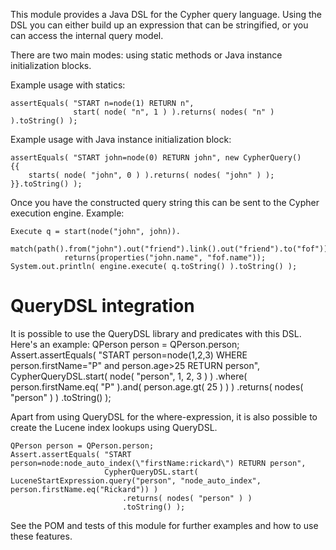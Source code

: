 This module provides a Java DSL for the Cypher query language. Using the DSL you can either build up an expression that can be stringified, or you can access the internal query model.

There are two main modes: using static methods or Java instance initialization blocks.

Example usage with statics:

    assertEquals( "START n=node(1) RETURN n",
                  start( node( "n", 1 ) ).returns( nodes( "n" ) ).toString() );

Example usage with Java instance initialization block:

    assertEquals( "START john=node(0) RETURN john", new CypherQuery()
    {{
        starts( node( "john", 0 ) ).returns( nodes( "john" ) );
    }}.toString() );

Once you have the constructed query string this can be sent to the Cypher execution engine.
Example:

    Execute q = start(node("john", john)).
                match(path().from("john").out("friend").link().out("friend").to("fof")).
                returns(properties("john.name", "fof.name"));
    System.out.println( engine.execute( q.toString() ).toString() );

QueryDSL integration
====================
It is possible to use the QueryDSL library and predicates with this DSL. Here's an example:
    QPerson person = QPerson.person;
    Assert.assertEquals( "START person=node(1,2,3) WHERE person.firstName=\"P\" and person.age>25 RETURN person",
                         CypherQueryDSL.start( node( "person", 1, 2, 3 ) )
                             .where( person.firstName.eq( "P" ).and( person.age.gt( 25 ) ) )
                             .returns( nodes( "person" ) )
                             .toString() );

Apart from using QueryDSL for the where-expression, it is also possible to create the Lucene index lookups using QueryDSL.

    QPerson person = QPerson.person;
    Assert.assertEquals( "START person=node:node_auto_index(\"firstName:rickard\") RETURN person",
                         CypherQueryDSL.start( LuceneStartExpression.query("person", "node_auto_index", person.firstName.eq("Rickard")) )
                             .returns( nodes( "person" ) )
                             .toString() );


See the POM and tests of this module for further examples and how to use these features.
